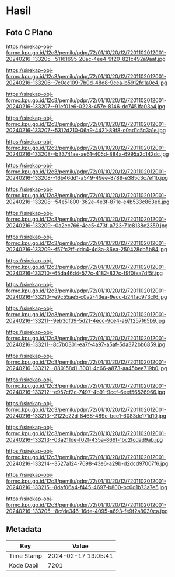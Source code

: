 # Hasil

## Foto C Plano

https://sirekap-obj-formc.kpu.go.id/12c3/pemilu/pdpr/72/01/10/20/12/7201102012001-20240216-133205--51161695-20ac-4ee4-9f20-821c492a9aaf.jpg

https://sirekap-obj-formc.kpu.go.id/12c3/pemilu/pdpr/72/01/10/20/12/7201102012001-20240216-133206--7c0ec109-7b0d-48d8-9cea-b5912fd1a0c4.jpg

https://sirekap-obj-formc.kpu.go.id/12c3/pemilu/pdpr/72/01/10/20/12/7201102012001-20240216-133207--91ef01e6-0228-457e-8146-dc7451fa03a4.jpg

https://sirekap-obj-formc.kpu.go.id/12c3/pemilu/pdpr/72/01/10/20/12/7201102012001-20240216-133207--5312d210-06a9-4421-89f8-c0ad1c5c3a1e.jpg

https://sirekap-obj-formc.kpu.go.id/12c3/pemilu/pdpr/72/01/10/20/12/7201102012001-20240216-133208--b33741ae-ae61-405d-884a-6995a2c142dc.jpg

https://sirekap-obj-formc.kpu.go.id/12c3/pemilu/pdpr/72/01/10/20/12/7201102012001-20240216-133208--16b46dd1-a549-49ee-8789-e385c3c7e11b.jpg

https://sirekap-obj-formc.kpu.go.id/12c3/pemilu/pdpr/72/01/10/20/12/7201102012001-20240216-133208--54e51800-362e-4e3f-871e-e4b533c863e6.jpg

https://sirekap-obj-formc.kpu.go.id/12c3/pemilu/pdpr/72/01/10/20/12/7201102012001-20240216-133209--0a2ec766-4ec5-473f-a723-71c8138c2359.jpg

https://sirekap-obj-formc.kpu.go.id/12c3/pemilu/pdpr/72/01/10/20/12/7201102012001-20240216-133209--f57fc2ff-ddc4-4d8a-86ea-250428cb5b84.jpg

https://sirekap-obj-formc.kpu.go.id/12c3/pemilu/pdpr/72/01/10/20/12/7201102012001-20240216-133210--65da46d4-577c-4182-837c-f9f0fea7df5f.jpg

https://sirekap-obj-formc.kpu.go.id/12c3/pemilu/pdpr/72/01/10/20/12/7201102012001-20240216-133210--e9c55ae5-c0a2-43ea-9ecc-b241ac973cf6.jpg

https://sirekap-obj-formc.kpu.go.id/12c3/pemilu/pdpr/72/01/10/20/12/7201102012001-20240216-133211--9eb3dfd9-5d21-4ecc-9ce4-a97f257f65b9.jpg

https://sirekap-obj-formc.kpu.go.id/12c3/pemilu/pdpr/72/01/10/20/12/7201102012001-20240216-133211--8c7b0301-ea7f-4a97-a5af-5da372bb6859.jpg

https://sirekap-obj-formc.kpu.go.id/12c3/pemilu/pdpr/72/01/10/20/12/7201102012001-20240216-133212--880158d1-3001-4c66-a873-aa45bee719b0.jpg

https://sirekap-obj-formc.kpu.go.id/12c3/pemilu/pdpr/72/01/10/20/12/7201102012001-20240216-133212--e957cf2c-7497-4b91-9ccf-6eef56526966.jpg

https://sirekap-obj-formc.kpu.go.id/12c3/pemilu/pdpr/72/01/10/20/12/7201102012001-20240216-133213--2122c22d-8468-489c-bce1-6083de171d10.jpg

https://sirekap-obj-formc.kpu.go.id/12c3/pemilu/pdpr/72/01/10/20/12/7201102012001-20240216-133213--03a211de-f02f-435a-866f-1bc2fcdad9ab.jpg

https://sirekap-obj-formc.kpu.go.id/12c3/pemilu/pdpr/72/01/10/20/12/7201102012001-20240216-133214--3527a124-7698-43e6-a29b-d2dcd97007f6.jpg

https://sirekap-obj-formc.kpu.go.id/12c3/pemilu/pdpr/72/01/10/20/12/7201102012001-20240216-133215--8daf06a4-f445-4697-b800-bc0d1b73a7e5.jpg

https://sirekap-obj-formc.kpu.go.id/12c3/pemilu/pdpr/72/01/10/20/12/7201102012001-20240216-133205--8cfde346-16de-4095-a693-fe9f2a8030ca.jpg


## Metadata

| Key        | Value               |
| ---------- | ------------------- |
| Time Stamp | 2024-02-17 13:05:41 |
| Kode Dapil | 7201                |



